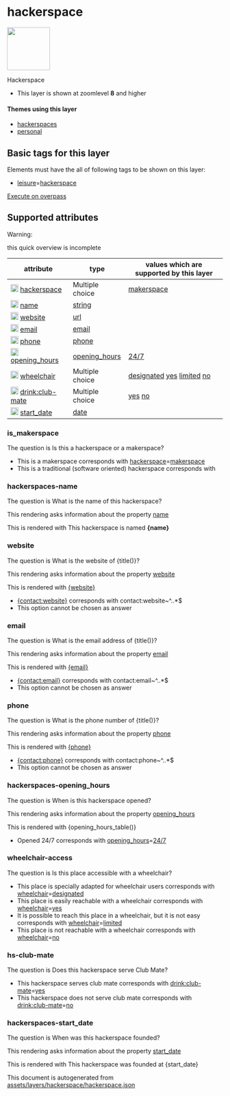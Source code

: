 

 hackerspace 
=============



<img src='https://mapcomplete.osm.be/./assets/themes/hackerspaces/glider.svg' height="100px"> 

Hackerspace






  - This layer is shown at zoomlevel **8** and higher




#### Themes using this layer 





  - [hackerspaces](https://mapcomplete.osm.be/hackerspaces)
  - [personal](https://mapcomplete.osm.be/personal)




 Basic tags for this layer 
---------------------------



Elements must have the all of following tags to be shown on this layer:



  - <a href='https://wiki.openstreetmap.org/wiki/Key:leisure' target='_blank'>leisure</a>=<a href='https://wiki.openstreetmap.org/wiki/Tag:leisure%3Dhackerspace' target='_blank'>hackerspace</a>


[Execute on overpass](http://overpass-turbo.eu/?Q=%5Bout%3Ajson%5D%5Btimeout%3A90%5D%3B(%20%20%20%20nwr%5B%22leisure%22%3D%22hackerspace%22%5D(%7B%7Bbbox%7D%7D)%3B%0A)%3Bout%20body%3B%3E%3Bout%20skel%20qt%3B)



 Supported attributes 
----------------------



Warning: 

this quick overview is incomplete



attribute | type | values which are supported by this layer
----------- | ------ | ------------------------------------------
[<img src='https://mapcomplete.osm.be/assets/svg/statistics.svg' height='18px'>](https://taginfo.openstreetmap.org/keys/hackerspace#values) [hackerspace](https://wiki.openstreetmap.org/wiki/Key:hackerspace) | Multiple choice | [makerspace](https://wiki.openstreetmap.org/wiki/Tag:hackerspace%3Dmakerspace) [](https://wiki.openstreetmap.org/wiki/Tag:hackerspace%3D)
[<img src='https://mapcomplete.osm.be/assets/svg/statistics.svg' height='18px'>](https://taginfo.openstreetmap.org/keys/name#values) [name](https://wiki.openstreetmap.org/wiki/Key:name) | [string](../SpecialInputElements.md#string) | 
[<img src='https://mapcomplete.osm.be/assets/svg/statistics.svg' height='18px'>](https://taginfo.openstreetmap.org/keys/website#values) [website](https://wiki.openstreetmap.org/wiki/Key:website) | [url](../SpecialInputElements.md#url) | 
[<img src='https://mapcomplete.osm.be/assets/svg/statistics.svg' height='18px'>](https://taginfo.openstreetmap.org/keys/email#values) [email](https://wiki.openstreetmap.org/wiki/Key:email) | [email](../SpecialInputElements.md#email) | 
[<img src='https://mapcomplete.osm.be/assets/svg/statistics.svg' height='18px'>](https://taginfo.openstreetmap.org/keys/phone#values) [phone](https://wiki.openstreetmap.org/wiki/Key:phone) | [phone](../SpecialInputElements.md#phone) | 
[<img src='https://mapcomplete.osm.be/assets/svg/statistics.svg' height='18px'>](https://taginfo.openstreetmap.org/keys/opening_hours#values) [opening_hours](https://wiki.openstreetmap.org/wiki/Key:opening_hours) | [opening_hours](../SpecialInputElements.md#opening_hours) | [24/7](https://wiki.openstreetmap.org/wiki/Tag:opening_hours%3D24/7)
[<img src='https://mapcomplete.osm.be/assets/svg/statistics.svg' height='18px'>](https://taginfo.openstreetmap.org/keys/wheelchair#values) [wheelchair](https://wiki.openstreetmap.org/wiki/Key:wheelchair) | Multiple choice | [designated](https://wiki.openstreetmap.org/wiki/Tag:wheelchair%3Ddesignated) [yes](https://wiki.openstreetmap.org/wiki/Tag:wheelchair%3Dyes) [limited](https://wiki.openstreetmap.org/wiki/Tag:wheelchair%3Dlimited) [no](https://wiki.openstreetmap.org/wiki/Tag:wheelchair%3Dno)
[<img src='https://mapcomplete.osm.be/assets/svg/statistics.svg' height='18px'>](https://taginfo.openstreetmap.org/keys/drink:club-mate#values) [drink:club-mate](https://wiki.openstreetmap.org/wiki/Key:drink:club-mate) | Multiple choice | [yes](https://wiki.openstreetmap.org/wiki/Tag:drink:club-mate%3Dyes) [no](https://wiki.openstreetmap.org/wiki/Tag:drink:club-mate%3Dno)
[<img src='https://mapcomplete.osm.be/assets/svg/statistics.svg' height='18px'>](https://taginfo.openstreetmap.org/keys/start_date#values) [start_date](https://wiki.openstreetmap.org/wiki/Key:start_date) | [date](../SpecialInputElements.md#date) | 




### is_makerspace 



The question is  Is this a hackerspace or a makerspace?





  - This is a makerspace corresponds with  <a href='https://wiki.openstreetmap.org/wiki/Key:hackerspace' target='_blank'>hackerspace</a>=<a href='https://wiki.openstreetmap.org/wiki/Tag:hackerspace%3Dmakerspace' target='_blank'>makerspace</a>
  - This is a traditional (software oriented) hackerspace corresponds with  




### hackerspaces-name 



The question is  What is the name of this hackerspace?

This rendering asks information about the property  [name](https://wiki.openstreetmap.org/wiki/Key:name) 

This is rendered with  This hackerspace is named <b>{name}</b>





### website 



The question is  What is the website of {title()}?

This rendering asks information about the property  [website](https://wiki.openstreetmap.org/wiki/Key:website) 

This is rendered with  <a href='{website}' target='_blank'>{website}</a>





  - <a href='{contact:website}' target='_blank'>{contact:website}</a> corresponds with  contact:website~^..*$
  - This option cannot be chosen as answer




### email 



The question is  What is the email address of {title()}?

This rendering asks information about the property  [email](https://wiki.openstreetmap.org/wiki/Key:email) 

This is rendered with  <a href='mailto:{email}' target='_blank'>{email}</a>





  - <a href='mailto:{contact:email}' target='_blank'>{contact:email}</a> corresponds with  contact:email~^..*$
  - This option cannot be chosen as answer




### phone 



The question is  What is the phone number of {title()}?

This rendering asks information about the property  [phone](https://wiki.openstreetmap.org/wiki/Key:phone) 

This is rendered with  <a href='tel:{phone}'>{phone}</a>





  - <a href='tel:{contact:phone}'>{contact:phone}</a> corresponds with  contact:phone~^..*$
  - This option cannot be chosen as answer




### hackerspaces-opening_hours 



The question is  When is this hackerspace opened?

This rendering asks information about the property  [opening_hours](https://wiki.openstreetmap.org/wiki/Key:opening_hours) 

This is rendered with  {opening_hours_table()}





  - Opened 24/7 corresponds with  <a href='https://wiki.openstreetmap.org/wiki/Key:opening_hours' target='_blank'>opening_hours</a>=<a href='https://wiki.openstreetmap.org/wiki/Tag:opening_hours%3D24/7' target='_blank'>24/7</a>




### wheelchair-access 



The question is  Is this place accessible with a wheelchair?





  - This place is specially adapted for wheelchair users corresponds with  <a href='https://wiki.openstreetmap.org/wiki/Key:wheelchair' target='_blank'>wheelchair</a>=<a href='https://wiki.openstreetmap.org/wiki/Tag:wheelchair%3Ddesignated' target='_blank'>designated</a>
  - This place is easily reachable with a wheelchair corresponds with  <a href='https://wiki.openstreetmap.org/wiki/Key:wheelchair' target='_blank'>wheelchair</a>=<a href='https://wiki.openstreetmap.org/wiki/Tag:wheelchair%3Dyes' target='_blank'>yes</a>
  - It is possible to reach this place in a wheelchair, but it is not easy corresponds with  <a href='https://wiki.openstreetmap.org/wiki/Key:wheelchair' target='_blank'>wheelchair</a>=<a href='https://wiki.openstreetmap.org/wiki/Tag:wheelchair%3Dlimited' target='_blank'>limited</a>
  - This place is not reachable with a wheelchair corresponds with  <a href='https://wiki.openstreetmap.org/wiki/Key:wheelchair' target='_blank'>wheelchair</a>=<a href='https://wiki.openstreetmap.org/wiki/Tag:wheelchair%3Dno' target='_blank'>no</a>




### hs-club-mate 



The question is  Does this hackerspace serve Club Mate?





  - This hackerspace serves club mate corresponds with  <a href='https://wiki.openstreetmap.org/wiki/Key:drink:club-mate' target='_blank'>drink:club-mate</a>=<a href='https://wiki.openstreetmap.org/wiki/Tag:drink:club-mate%3Dyes' target='_blank'>yes</a>
  - This hackerspace does not serve club mate corresponds with  <a href='https://wiki.openstreetmap.org/wiki/Key:drink:club-mate' target='_blank'>drink:club-mate</a>=<a href='https://wiki.openstreetmap.org/wiki/Tag:drink:club-mate%3Dno' target='_blank'>no</a>




### hackerspaces-start_date 



The question is  When was this hackerspace founded?

This rendering asks information about the property  [start_date](https://wiki.openstreetmap.org/wiki/Key:start_date) 

This is rendered with  This hackerspace was founded at {start_date}

 

This document is autogenerated from [assets/layers/hackerspace/hackerspace.json](https://github.com/pietervdvn/MapComplete/blob/develop/assets/layers/hackerspace/hackerspace.json)